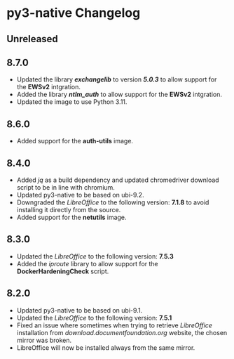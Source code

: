 # py3-native Changelog

## Unreleased

## 8.7.0

* Updated the library ***exchangelib*** to version ***5.0.3*** to allow support for the **EWSv2**  intgration.
* Added the library ***ntlm_auth*** to allow support for the **EWSv2**  intgration.
* Updated the image to use Python 3.11.

## 8.6.0

* Added support for the **auth-utils** image.

## 8.4.0

* Added *jq* as a build dependency and updated chromedriver download script to be in line with chromium.
* Updated py3-native to be based on ubi-9.2.
* Downgraded the *LibreOffice* to the following version: **7.1.8** to avoid installing it directly from the source.
* Added support for the **netutils** image.

## 8.3.0

* Updated the *LibreOffice* to the following version: **7.5.3**
* Added the *iproute* library to allow support for the **DockerHardeningCheck** script.

## 8.2.0

* Updated py3-native to be based on ubi-9.1.
* Updated the *LibreOffice* to the following version: **7.5.1**
* Fixed an issue where sometimes when trying to retrieve *LibreOffice* installation from *download.documentfoundation.org* website, the chosen mirror was broken.
* LibreOffice will now be installed always from the same mirror.